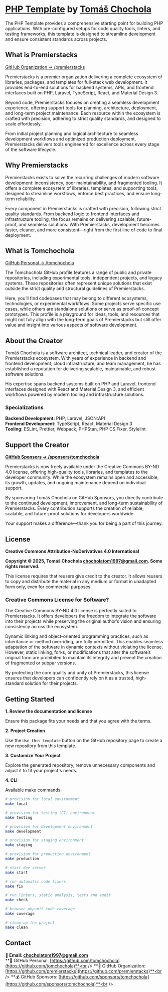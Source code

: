 # [PHP Template](https://github.com/premierstacks/php-template) by [Tomáš Chochola](https://github.com/tomchochola)

The PHP Template provides a comprehensive starting point for building PHP applications. With pre-configured setups for code quality tools, linters, and testing frameworks, this template is designed to streamline development and ensure consistent standards across projects.

## What is Premierstacks

[GitHub Organization → /premierstacks](https://github.com/premierstacks)

Premierstacks is a premier organization delivering a complete ecosystem of libraries, packages, and templates for full-stack web development. It provides end-to-end solutions for backend systems, APIs, and frontend interfaces built on PHP, Laravel, TypeScript, React, and Material Design 3.

Beyond code, Premierstacks focuses on creating a seamless development experience, offering support tools for planning, architecture, deployment, and long-term project maintenance. Each resource within the ecosystem is crafted with precision, adhering to strict quality standards, and designed to scale effortlessly.

From initial project planning and logical architecture to seamless development workflows and optimized production deployment, Premierstacks delivers tools engineered for excellence across every stage of the software lifecycle.

## Why Premierstacks

Premierstacks exists to solve the recurring challenges of modern software development: inconsistency, poor maintainability, and fragmented tooling. It offers a complete ecosystem of libraries, templates, and supporting tools, designed to streamline workflows, enforce best practices, and ensure long-term reliability.

Every component in Premierstacks is crafted with precision, following strict quality standards. From backend logic to frontend interfaces and infrastructure tooling, the focus remains on delivering scalable, future-proof, and seamless solutions. With Premierstacks, development becomes faster, cleaner, and more consistent—right from the first line of code to final deployment.

## What is Tomchochola

[GitHub Personal → /tomchochola](https://github.com/tomchochola)

The Tomchochola GitHub profile features a range of public and private repositories, including experimental tools, independent projects, and legacy systems. These repositories often represent unique solutions that exist outside the strict quality and structural guidelines of Premierstacks.

Here, you’ll find codebases that may belong to different ecosystems, technologies, or experimental workflows. Some projects serve specific use cases, while others are standalone solutions or serve as proof-of-concept prototypes. This profile is a playground for ideas, tools, and resources that might not fully align with the long-term goals of Premierstacks but still offer value and insight into various aspects of software development.

## About the Creator

Tomáš Chochola is a software architect, technical leader, and creator of the Premierstacks ecosystem. With years of experience in backend and frontend development, cloud infrastructure, and team management, he has established a reputation for delivering scalable, maintainable, and robust software solutions.

His expertise spans backend systems built on PHP and Laravel, frontend interfaces designed with React and Material Design 3, and efficient workflows powered by modern tooling and infrastructure solutions.

### Specializations

**Backend Development:** PHP, Laravel, JSON:API<br />
**Frontend Development:** TypeScript, React, Material Design 3<br />
**Tooling:** ESLint, Prettier, Webpack, PHPStan, PHP CS Fixer, Stylelint<br />

## Support the Creator

**[GitHub Sponsors -> /sponsors/tomchochola](https://github.com/sponsors/tomchochola)**

Premierstacks is now freely available under the Creative Commons BY-ND 4.0 license, offering high-quality tools, libraries, and templates to the developer community. While the ecosystem remains open and accessible, its growth, updates, and ongoing maintenance depend on individual support.

By sponsoring Tomáš Chochola on GitHub Sponsors, you directly contribute to the continued development, improvement, and long-term sustainability of Premierstacks. Every contribution supports the creation of reliable, scalable, and future-proof solutions for developers worldwide.

Your support makes a difference—thank you for being a part of this journey.

## License

**Creative Commons Attribution-NoDerivatives 4.0 International**

**Copyright © 2025, Tomáš Chochola <chocholatom1997@gmail.com>. Some rights reserved.**

This license requires that reusers give credit to the creator. It allows reusers to copy and distribute the material in any medium or format in unadapted form only, even for commercial purposes.

### Creative Commons License for Software?

The Creative Commons BY-ND 4.0 license is perfectly suited to Premierstacks. It offers developers the freedom to integrate the software into their projects while preserving the original author’s vision and ensuring consistency across the ecosystem.

Dynamic linking and object-oriented programming practices, such as inheritance or method overriding, are fully permitted. This enables seamless adaptation of the software in dynamic contexts without violating the license. However, static linking, forks, or modifications that alter the software’s original form are prohibited to maintain its integrity and prevent the creation of fragmented or subpar versions.

By protecting the core quality and unity of Premierstacks, this license ensures that developers can confidently rely on it as a trusted, high-standard solution for their projects.

## Getting Started

**1. Review the documentation and license**

Ensure this package fits your needs and that you agree with the terms.

**2. Project Creation**

Use the `Use this template` button on the GitHub repository page to create a new repository from this template.

**3. Customize Your Project**

Explore the generated repository, remove unnecessary components and adjust it to fit your project's needs.

**4. CLI**

Available make commands:

```bash
# provision for local environment
make local

# provision for testing (CI) environment
make testing

# provision for development environment
make development

# provision for staging environment
make staging

# provision for production environment
make production

# start dev server
make start

# run automatic code fixers
make fix

# run linters, static analysis, tests and audit
make check

# browsee phpunit code coverage
make coverage

# clean up the project
make clean
```

## Contact

**📧 Email: <chocholatom1997@gmail.com>**<br />
**👨 GitHub Personal: [https://github.com/tomchochola](https://github.com/tomchochola)**<br />
**🏢 GitHub Organization: [https://github.com/premierstacks](https://github.com/premierstacks)**<br />
**💰 GitHub Sponsors: [https://github.com/sponsors/tomchochola](https://github.com/sponsors/tomchochola)**<br />
